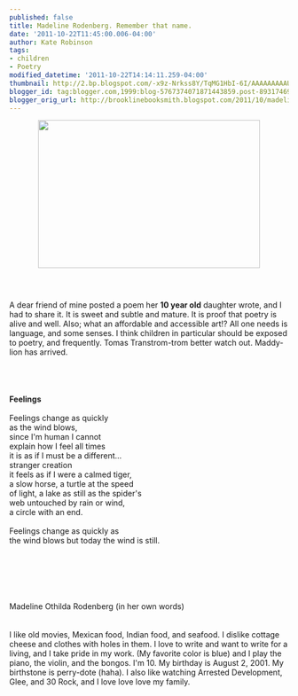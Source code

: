 ```yaml
---
published: false
title: Madeline Rodenberg. Remember that name.
date: '2011-10-22T11:45:00.006-04:00'
author: Kate Robinson
tags:
- children
- Poetry
modified_datetime: '2011-10-22T14:14:11.259-04:00'
thumbnail: http://2.bp.blogspot.com/-x9z-Nrkss8Y/TqMG1HbI-6I/AAAAAAAAAUc/0oh7lwkttNg/s72-c/deer-10.jpg
blogger_id: tag:blogger.com,1999:blog-5767374071871443859.post-8931746938789808252
blogger_orig_url: http://brooklinebooksmith.blogspot.com/2011/10/madeline-rodenberg-remember-that-name.html
---
```


<a href="http://2.bp.blogspot.com/-x9z-Nrkss8Y/TqMG1HbI-6I/AAAAAAAAAUc/0oh7lwkttNg/s1600/deer-10.jpg"><img style="TEXT-ALIGN: center; MARGIN: 0px auto 10px; WIDTH: 400px; DISPLAY: block; HEIGHT: 267px; CURSOR: hand" id="BLOGGER_PHOTO_ID_5666380265757932450" border="0" alt="" src="http://2.bp.blogspot.com/-x9z-Nrkss8Y/TqMG1HbI-6I/AAAAAAAAAUc/0oh7lwkttNg/s400/deer-10.jpg" /></a><br /><br /><div>A dear friend of mine posted a poem her <strong>10 year old</strong> daughter wrote, and I had to share it. It is sweet and subtle and mature. It is proof that poetry is alive and well. Also; what an affordable and <span id="SPELLING_ERROR_0" class="blsp-spelling-corrected">accessible</span> art!? All one needs is language, and some senses. I think children in particular should be exposed to poetry, and frequently. Tomas <span id="SPELLING_ERROR_1" class="blsp-spelling-error">Transtrom</span>-<span id="SPELLING_ERROR_2" class="blsp-spelling-error">trom</span> better watch out. Maddy-lion has arrived.</div><br /><br /><br /><br /><div><strong>Feelings<br /><br /></strong>Feelings change as quickly<br />as the wind blows,<br />since I'm human I cannot<br />explain how I feel all times<br />it is as if I must be a different...<br />stranger creation<br />it feels as if I were a calmed tiger,<br />a slow horse, a turtle at the speed<br />of light, a lake as still as the spider's<br />web untouched by rain or wind,<br />a circle with an end.<br /><br />Feelings change as quickly as<br />the wind blows but today the wind is still.</div><br /><br /><br /><div></div><br /><br /><br /><div>Madeline <span id="SPELLING_ERROR_3" class="blsp-spelling-error">Othilda</span> <span id="SPELLING_ERROR_4" class="blsp-spelling-error">Rodenberg</span> (in her own words)<br /><br /></div><br /><div>I like old movies, Mexican food, Indian food, and seafood. I dislike cottage cheese and clothes with holes in them. I love to write and want to write for a living, and I take pride in my work. (My favorite color is blue) and I play the piano, the violin, and the bongos. I'm 10. My birthday is August 2, 2001. My birthstone is perry-dote (<span id="SPELLING_ERROR_5" class="blsp-spelling-error">haha</span>). I also like watching Arrested Development, Glee, and 30 Rock, and I love love love my family.</div>